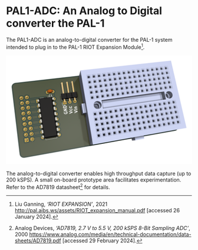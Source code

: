 # PAL1-ADC: An Analog to Digital converter the PAL-1

The PAL1-ADC is an analog-to-digital converter for the PAL-1 system intended to plug in to the PAL-1 RIOT Expansion Module[^1].

![PAL-1 A/D Converter gadget render](https://github.com/dimitrit/pal1gadgets/blob/main/adc/docs/images/adc-front.png?raw=true)

The analog-to-digital converter enables high throughput data capture (up to 200 kSPS). A small on-board prototype area facilitates experimentation. Refer to the AD7819 datasheet[^2] for details.

[^1]: Liu Ganning, _‘RIOT EXPANSION’_, 2021 <http://pal.aibs.ws/assets/RIOT_expansion_manual.pdf> [accessed 26 January 2024].
[^2]: Analog Devices, _‘AD7819, 2.7 V to 5.5 V, 200 kSPS
8-Bit Sampling ADC’_, 2000 <https://www.analog.com/media/en/technical-documentation/data-sheets/AD7819.pdf> [accessed 29 February 2024].
